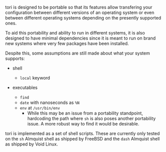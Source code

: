 tori is designed to be portable so that its features allow transfering your configuration between different versions of an operating system or even between different operating systems depending on the presently supported ones.

To aid this portability and ability to run in different systems, it is also designed to have minimal dependencies since it is meant to run on brand new systems where very few packages have been installed.

Despite this, some assumptions are still made about what your system supports:

- shell
    - `local` keyword

- executables
    - `find`
    - `date` with nanoseconds as `%N`
    - `env` at `/usr/bin/env`
        - While this may be an issue from a portability standpoint, hardcoding the path where `sh` is also poses another portability issue. A more robust way to find it would be desirable.

tori is implemented as a set of shell scripts. These are currently only tested on the `sh` Almquist shell as shipped by FreeBSD and the `dash` Almquist shell as shipped by Void Linux.
